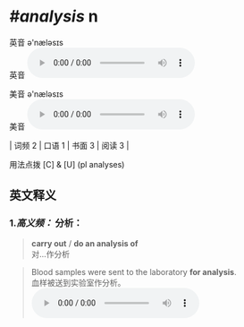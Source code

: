 # ***\#analysis*** n
英音 ə'næləsɪs  
英音
<audio src="./media/analysis-B.aac" controls="controls"></audio>

美音 ə'næləsɪs  
美音
<audio src="./media/analysis.aac" controls="controls"></audio>



| 词频 2 | 口语 1 | 书面 3 | 阅读 3 |  

用法点拨  [C] & [U] (pl analyses)

英文释义
---
### 1.*高义频：* **分析：**  

 > **carry out** / **do an analysis of**   
 > 对…作分析    

 > Blood samples were sent to the laboratory **for analysis**.  
 > 血样被送到实验室作分析。    
<audio src="./media/1-analysis.aac" controls="controls"></audio>


